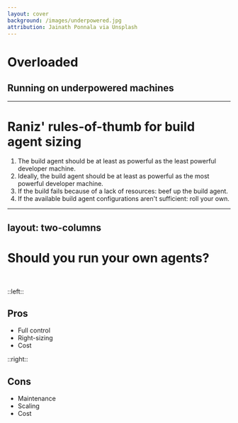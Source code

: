 ```yaml
---
layout: cover
background: /images/underpowered.jpg
attribution: Jainath Ponnala via Unsplash
---
```

<AntiPattern :num="9" />

# Overloaded
## Running on underpowered machines

---

# Raniz' rules-of-thumb for build agent sizing

1. The build agent should be at least as powerful as the least powerful developer machine.
2. Ideally, the build agent should be at least as powerful as the most powerful developer machine.
3. If the build fails because of a lack of resources: beef up the build agent.
4. If the available build agent configurations aren't sufficient: roll your own.

---
layout: two-columns
---

# Should you run your own agents?

&nbsp;

::left::

## Pros

<ul class="pros mt-5 text-size-120%">
    <li v-click="1">Full control</li>
    <li v-click="3">Right-sizing</li>
    <li v-click="5">Cost</li>
</ul>

::right::

## Cons

<ul class="cons mt-5 text-size-120%">
    <li v-click="2">Maintenance</li>
    <li v-click="4">Scaling</li>
    <li v-click="5">Cost</li>
</ul>

<!--

# Costs for 4 vCPU 8+ GiB:
GitHub Actions: 0.89 EUR/h  
GitLab CI: 1.11 EUR/h  
SafeSpring: 0.10 EUR/h
AWS Fargate: 0.20

-->